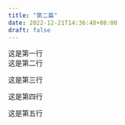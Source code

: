 ```yaml
---
title: "第二篇"
date: 2022-12-21T14:36:48+08:00
draft: false
---
```


这是第一行<br>
这是第二行

这是第三行

这是第四行

这是第五行

